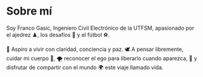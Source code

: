 # Sobre mí

Soy Franco Gasic, Ingeniero Civil Electrónico de la UTFSM, apasionado por el ajedrez ♟️, los desafíos 🚀 y el fútbol ⚽.

🧠 Aspiro a vivir con claridad, conciencia y paz.
🕊️ A pensar libremente, cuidar mi cuerpo 🧘,
🌪️ reconocer el ego para liberarlo cuando aparezca,
🤝 y disfrutar de compartir con el mundo 🌍 este viaje llamado vida.
